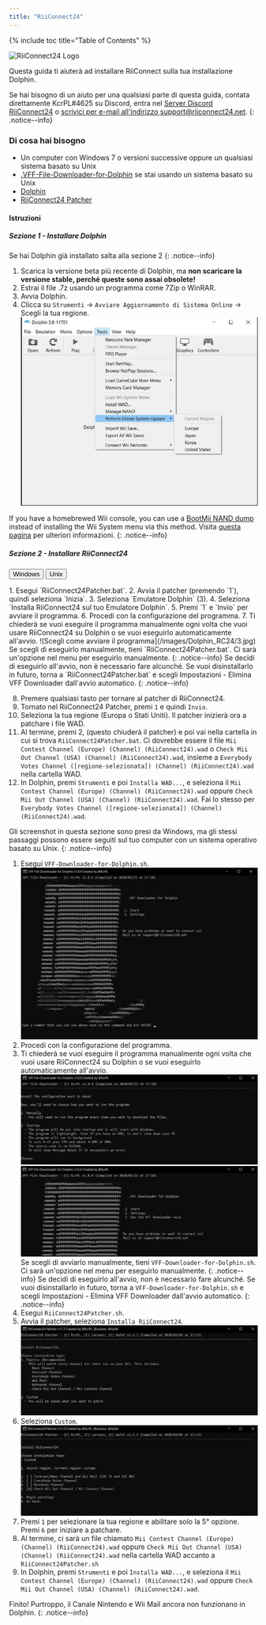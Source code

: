 ```yaml
---
title: "RiiConnect24"
---
```


{% include toc title="Table of Contents" %}

![RiiConnect24 Logo](/images/WiiRC24Logo.jpg)

Questa guida ti aiuterà ad installare RiiConnect sulla tua installazione Dolphin.

Se hai bisogno di un aiuto per una qualsiasi parte di questa guida, contata direttamente KcrPL#4625 su Discord, entra nel [Server Discord RiiConnect24](https://discord.gg/rc24) o [scrivici per e-mail all'indirizzo support@riiconnect24.net](mailto:support@riiconnect24.net).
{: .notice--info}

### Di cosa hai bisogno

* Un computer con Windows 7 o versioni successive oppure un qualsiasi sistema basato su Unix
* [.VFF-File-Downloader-for-Dolphin](https://github.com/RiiConnect24/.VFF-File-Downloader-for-Dolphin/releases) se stai usando un sistema basato su Unix
* [Dolphin](https://dolphin-emu.org/download/)
* [RiiConnect24 Patcher](https://github.com/RiiConnect24/RiiConnect24-Patcher/releases)

#### Istruzioni

##### Sezione 1 - Installare Dolphin

Se hai Dolphin già installato salta alla sezione 2
{: .notice--info}

1. Scarica la versione beta più recente di Dolphin, ma **non scaricare la versione stable, perché queste sono assai obsolete!**
2. Estrai il file .7z usando un programma come 7Zip o WinRAR.
3. Avvia Dolphin.
4. Clicca su `Strumenti` -> `Avviare Aggiornamento di Sistema Online` -> Scegli la tua regione. ![Performa Aggiornamenti di Sistema Online](/images/Dolphin_RC24/1.jpg)

If you have a homebrewed Wii console, you can use a [BootMii NAND dump](bootmii) instead of installing the Wii System menu via this method. Visita [questa pagina](https://wiki.dolphin-emu.org/index.php?title=NAND_Usage_Guide) per ulteriori informazioni.
{: .notice--info}

##### Sezione 2 - Installare RiiConnect24

<button class="tablinks btn btn--large btn--primary" id="defaultOpen" onclick="openTab(event, 'windows')">Windows</button>
<button class="tablinks btn btn--large btn--info" onclick="openTab(event, 'unix')">Unix</button>

<div id="windows" class="blanktabcontent" markdown="1">
1. Esegui `RiiConnect24Patcher.bat`.
2. Avvia il patcher (premendo `1`), quindi seleziona `Inizia`.
3. Seleziona `Emulatore Dolphin` (3).
4. Seleziona `Installa RiiConnect24 sul tuo Emulatore Dolphin`.
5. Premi `1` e `Invio` per avviare il programma.
6. Procedi con la configurazione del programma.
7. Ti chiederà se vuoi eseguire il programma manualmente ogni volta che vuoi usare RiiConnect24 su Dolphin o se vuoi eseguirlo automaticamente all'avvio. ![Scegli come avviare il programma](/images/Dolphin_RC24/3.jpg)
Se scegli di eseguirlo manualmente, tieni `RiiConnect24Patcher.bat`. Ci sarà un'opzione nel menu per eseguirlo manualmente.
{: .notice--info}
Se decidi di eseguirlo all'avvio, non è necessario fare alcunché. Se vuoi disinstallarlo in futuro, torna a `RiiConnect24Patcher.bat` e scegli Impostazioni - Elimina VFF Downloader dall'avvio automatico.
{: .notice--info}

8. Premere qualsiasi tasto per tornare al patcher di RiiConnect24.
9. Tornato nel RiiConnect24 Patcher, premi `1` e quindi `Invio`.
10. Seleziona la tua regione (Europa o Stati Uniti). Il patcher inizierà ora a patchare i file WAD.
11. Al termine, premi 2, (questo chiuderà il patcher) e poi vai nella cartella in cui si trova `RiiConnect24Patcher.bat`. Ci dovrebbe essere il file `Mii Contest Channel (Europe) (Channel) (RiiConnect24).wad` o `Check Mii Out Channel (USA) (Channel) (RiiConnect24).wad`, insieme a `Everybody Votes Channel ([regione-selezionata]) (Channel) (RiiConnect24).wad` nella cartella WAD.
12. In Dolphin, premi `Strumenti` e poi `Installa WAD...`, e seleziona il `Mii Contest Channel (Europe) (Channel) (RiiConnect24).wad` oppure `Check Mii Out Channel (USA) (Channel) (RiiConnect24).wad`. Fai lo stesso per `Everybody Votes Channel ([regione-selezionata]) (Channel) (RiiConnect24).wad`.
</div>

<div id="unix" class="blanktabcontent" markdown="1">
Gli screenshot in questa sezione sono presi da Windows, ma gli stessi passaggi possono essere seguiti sul tuo computer con un sistema operativo basato su Unix.
{: .notice--info}

1. Esegui `VFF-Downloader-for-Dolphin.sh`. ![Menù Principale](/images/Dolphin_RC24/2.jpg)
3. Procedi con la configurazione del programma.
4. Ti chiederà se vuoi eseguire il programma manualmente ogni volta che vuoi usare RiiConnect24 su Dolphin o se vuoi eseguirlo automaticamente all'avvio. ![Scegli come avviare il programma](/images/Dolphin_RC24/3.jpg)
![Esegui una volta](/images/Dolphin_RC24/4.jpg)
Se scegli di avviarlo manualmente, tieni `VFF-Downloader-for-Dolphin.sh`. Ci sarà un'opzione nel menu per eseguirlo manualmente.
{: .notice--info}
Se decidi di eseguirlo all'avvio, non è necessario fare alcunché. Se vuoi disinstallarlo in futuro, torna a `VFF-Downloader-for-Dolphin.sh` e scegli Impostazioni - Elimina VFF Downloader dall'avvio automatico.
{: .notice--info}
5. Esegui `RiiConnect24Patcher.sh`.
6. Avvia il patcher, seleziona `Installa RiiConnect24`. ![Seleziona Custom](/images/Dolphin_RC24/5.jpg)
7. Seleziona `Custom`. ![Seleziona Ceck Mii Out Channel](/images/Dolphin_RC24/6.jpg)
8. Premi `1` per selezionare la tua regione e abilitare solo la 5° opzione. Premi `6` per iniziare a patchare.
9. Al termine, ci sarà un file chiamato `Mii Contest Channel (Europe) (Channel) (RiiConnect24).wad` oppure `Check Mii Out Channel (USA) (Channel) (RiiConnect24).wad` nella cartella WAD accanto a `RiiConnect24Patcher.sh`
10. In Dolphin, premi `Strumenti` e poi `Installa WAD...`, e seleziona il `Mii Contest Channel (Europe) (Channel) (RiiConnect24).wad` oppure `Check Mii Out Channel (USA) (Channel) (RiiConnect24).wad`.
</div>

Finito! Purtroppo, il Canale Nintendo e Wii Mail ancora non funzionano in Dolphin.
{: .notice--info}

<script>
    let tabcontent = document.getElementsByClassName("blanktabcontent");
    let tablinks = document.getElementsByClassName("tablinks");

    function openTab(evt, tabName) {
        let element;

        for (element of tabcontent) {
            element.style.display = "none";
        }

        for (element of tablinks) {
            element.className = element.className.replace("btn--primary", "btn--info");
            if (!element.className.includes('btn--info'))
                element.className += " btn--info";
        }

        document.getElementById(tabName).style.display = "block";
        evt.currentTarget.className = evt.currentTarget.className.replace("btn--info", "btn--primary");
    }

    // Get the element with id="defaultOpen" and click on it
    document.getElementById("defaultOpen").click();
</script>
